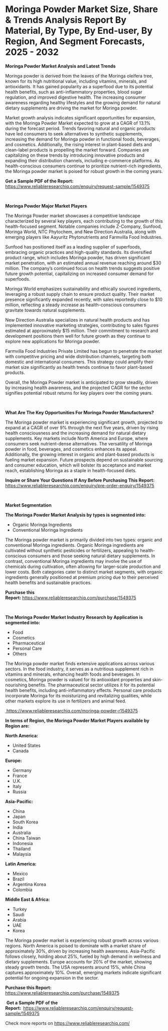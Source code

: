 <p><h1>Moringa Powder Market Size, Share & Trends Analysis Report By Material, By Type, By End-user, By Region, And Segment Forecasts, 2025 - 2032</h1></p><p><strong>Moringa Powder Market Analysis and Latest Trends</strong></p>
<p><p>Moringa powder is derived from the leaves of the Moringa oleifera tree, known for its high nutritional value, including vitamins, minerals, and antioxidants. It has gained popularity as a superfood due to its potential health benefits, such as anti-inflammatory properties, blood sugar regulation, and improved digestive health. The increasing consumer awareness regarding healthy lifestyles and the growing demand for natural dietary supplements are driving the market for Moringa powder.</p><p>Market growth analysis indicates significant opportunities for expansion, with the Moringa Powder Market expected to grow at a CAGR of 13.1% during the forecast period. Trends favoring natural and organic products have led consumers to seek alternatives to synthetic supplements, increasing the demand for Moringa powder in functional foods, beverages, and cosmetics. Additionally, the rising interest in plant-based diets and clean-label products is propelling the market forward. Companies are capitalizing on these trends by introducing innovative products and expanding their distribution channels, including e-commerce platforms. As health-conscious consumers continue to prioritize nutrient-rich ingredients, the Moringa powder market is poised for robust growth in the coming years.</p></p>
<p><strong>Get a Sample PDF of the Report:&nbsp;</strong> <a href="https://www.reliableresearchiq.com/enquiry/request-sample/1549375?utm_campaign=1159&utm_medium=2&utm_source=Github&utm_content=ia&utm_term=28022025&utm_id=moringa-powder">https://www.reliableresearchiq.com/enquiry/request-sample/1549375</a></p>
<p>&nbsp;</p>
<p><strong>Moringa Powder Major Market Players</strong></p>
<p><p>The Moringa Powder market showcases a competitive landscape characterized by several key players, each contributing to the growth of this health-focused segment. Notable companies include Z-Company, Sunfood, Moringa World, NTC Phytochem, and New Direction Australia, along with emerging players like Aayuritz Phytonutrients and Farmvilla Food Industries.</p><p>Sunfood has positioned itself as a leading supplier of superfoods, embracing organic practices and high-quality standards. Its diversified product range, which includes Moringa powder, has driven significant market penetration, with an estimated annual revenue reaching around $30 million. The company’s continued focus on health trends suggests positive future growth potential, capitalizing on increased consumer demand for superfoods.</p><p>Moringa World emphasizes sustainability and ethically sourced ingredients, leveraging a robust supply chain to ensure product quality. Their market presence significantly expanded recently, with sales reportedly close to $10 million, reflecting a steady increase as health-conscious consumers gravitate towards natural supplements.</p><p>New Direction Australia specializes in natural health products and has implemented innovative marketing strategies, contributing to sales figures estimated at approximately $15 million. Their commitment to research and development positions them well for future growth as they continue to explore new applications for Moringa powder.</p><p>Farmvilla Food Industries Private Limited has begun to penetrate the market with competitive pricing and wide distribution channels, targeting both domestic and international consumers. This strategy could amplify their market size significantly as health trends continue to favor plant-based products.</p><p>Overall, the Moringa Powder market is anticipated to grow steadily, driven by increasing health awareness, and the projected CAGR for the sector signifies potential robust returns for key players over the coming years.</p></p>
<p>&nbsp;</p>
<p><strong>What Are The Key Opportunities For Moringa Powder Manufacturers?</strong></p>
<p><p>The Moringa powder market is experiencing significant growth, projected to expand at a CAGR of over 9% through the next five years, driven by rising health consciousness and the increasing demand for natural dietary supplements. Key markets include North America and Europe, where consumers seek nutrient-dense alternatives. The versatility of Moringa powder in food, beverages, and cosmetics enhances its appeal. Additionally, the growing interest in organic and plant-based products is fueling market expansion. Future prospects depend on sustainable sourcing and consumer education, which will bolster its acceptance and market reach, establishing Moringa as a staple in health-focused diets.</p></p>
<p><strong>Inquire or Share Your Questions If Any Before Purchasing This Report:</strong> <a href="https://www.reliableresearchiq.com/enquiry/pre-order-enquiry/1549375?utm_campaign=1159&utm_medium=2&utm_source=Github&utm_content=ia&utm_term=28022025&utm_id=moringa-powder">https://www.reliableresearchiq.com/enquiry/pre-order-enquiry/1549375</a></p>
<p>&nbsp;</p>
<p><strong>Market Segmentation</strong></p>
<p><strong>The Moringa Powder Market Analysis by types is segmented into:</strong></p>
<p><ul><li>Organic Moringa Ingredients</li><li>Conventional Moringa Ingredients</li></ul></p>
<p><p>The Moringa powder market is primarily divided into two types: organic and conventional Moringa ingredients. Organic Moringa ingredients are cultivated without synthetic pesticides or fertilizers, appealing to health-conscious consumers and those seeking natural dietary supplements. In contrast, conventional Moringa ingredients may involve the use of chemicals during cultivation, often allowing for larger-scale production and lower costs. Both categories cater to distinct market segments, with organic ingredients generally positioned at premium pricing due to their perceived health benefits and sustainable practices.</p></p>
<p><strong>Purchase this Report:&nbsp;</strong><a href="https://www.reliableresearchiq.com/purchase/1549375?utm_campaign=1159&utm_medium=2&utm_source=Github&utm_content=ia&utm_term=28022025&utm_id=moringa-powder">https://www.reliableresearchiq.com/purchase/1549375</a></p>
<p>&nbsp;</p>
<p><strong>The Moringa Powder Market Industry Research by Application is segmented into:</strong></p>
<p><ul><li>Food</li><li>Cosmetics</li><li>Pharmaceutical</li><li>Personal Care</li><li>Others</li></ul></p>
<p><p>The Moringa powder market finds extensive applications across various sectors. In the food industry, it serves as a nutritious supplement rich in vitamins and minerals, enhancing health foods and beverages. In cosmetics, Moringa powder is valued for its antioxidant properties and skin-nourishing benefits. The pharmaceutical sector utilizes it for its potential health benefits, including anti-inflammatory effects. Personal care products incorporate Moringa for its moisturizing and revitalizing qualities, while other markets explore its use in fertilizers and animal feed.</p></p>
<p><a href="https://www.reliableresearchiq.com/moringa-powder-r1549375?utm_campaign=1159&utm_medium=2&utm_source=Github&utm_content=ia&utm_term=28022025&utm_id=moringa-powder">&nbsp;https://www.reliableresearchiq.com/moringa-powder-r1549375</a></p>
<p><strong>In terms of Region, the Moringa Powder Market Players available by Region are:</strong></p>
<p>
    <p> <strong> North America: </strong>
        <ul>
            <li>United States</li>
            <li>Canada</li>
        </ul>
        </p> 
    <p> <strong> Europe: </strong>
        <ul>
            <li>Germany</li>
            <li>France</li>
            <li>U.K.</li>
            <li>Italy</li>
            <li>Russia</li>
        </ul>
        </p> 
    <p> <strong> Asia-Pacific: </strong>
        <ul>
            <li>China</li>
            <li>Japan</li>
            <li>South Korea</li>
            <li>India</li>
            <li>Australia</li>
            <li>China Taiwan</li>
            <li>Indonesia</li>
            <li>Thailand</li>
            <li>Malaysia</li>
        </ul>
        </p> 
    <p> <strong> Latin America: </strong>
        <ul>
            <li>Mexico</li>
            <li>Brazil</li>
            <li>Argentina Korea</li>
            <li>Colombia</li>
        </ul>
        </p> 
    <p> <strong> Middle East & Africa: </strong>
        <ul>
            <li>Turkey</li>
            <li>Saudi</li>
            <li>Arabia</li>
            <li>UAE</li>
            <li>Korea</li>
        </ul>
    </p>
    </p>
<p><p>The Moringa powder market is experiencing robust growth across various regions. North America is poised to dominate with a market share of approximately 30%, driven by increasing health awareness. Asia-Pacific follows closely, holding about 25%, fueled by high demand in wellness and dietary supplements. Europe accounts for 20% of the market, showing steady growth trends. The USA represents around 15%, while China captures approximately 10%. Overall, emerging markets indicate significant potential for ongoing expansion in the sector.</p></p>
<p><strong>Purchase this Report: </strong><a href="https://www.reliableresearchiq.com/purchase/1549375?utm_campaign=1159&utm_medium=2&utm_source=Github&utm_content=ia&utm_term=28022025&utm_id=moringa-powder">https://www.reliableresearchiq.com/purchase/1549375</a></p>
<p>&nbsp;<strong>Get a Sample PDF of the Report:&nbsp;&nbsp;</strong><a href="https://www.reliableresearchiq.com/enquiry/request-sample/1549375?utm_campaign=1159&utm_medium=2&utm_source=Github&utm_content=ia&utm_term=28022025&utm_id=moringa-powder">https://www.reliableresearchiq.com/enquiry/request-sample/1549375</a></p>
<p><strong></strong></p>
<p>Check more reports on <a href="https://www.reliableresearchiq.com/?utm_campaign=1159&utm_medium=2&utm_source=Github&utm_content=ia&utm_term=28022025&utm_id=moringa-powder">https://www.reliableresearchiq.com/</a></p>